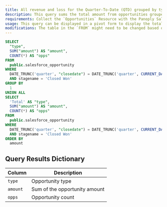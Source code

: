 ```yaml
---
title: All revenue and loss for the Quarter-To-Date (QTD) grouped by type of opportunity.
description: This query sums the total amount from opportunities grouped by type. A total is displayed at the bottom
requirements: Collect the `Opportunities` Resource with the Panoply Salesforce data source.
usage: This query can be displayed in a pivot form to display the total amount per opportunity type.
modifications: The table in the `FROM` might need to be changed based on Schema and Destination settings in the data source. The Date Range Filter using the `closedate` in the `WHERE` clause can be changed. Everything below the UNION ALL clause can also be removed if you prefer to not have the total at the bottom.
---
```


```sql
SELECT
  "type",
  SUM("amount") AS "amount",
  COUNT(*) AS "opps"
FROM
  public.salesforce_opportunity
WHERE
  DATE_TRUNC('quarter', "closedate") = DATE_TRUNC('quarter', CURRENT_DATE)
  AND stagename = 'Closed Won'
GROUP BY
  1
UNION ALL
SELECT
  'Total' AS "type",
  SUM("amount") AS "amount",
  COUNT(*) AS "opps"
FROM
  public.salesforce_opportunity
WHERE
  DATE_TRUNC('quarter', "closedate") = DATE_TRUNC('quarter', CURRENT_DATE)
  AND stagename = 'Closed Won'
ORDER BY
  amount
```

## Query Results Dictionary
| Column | Description |
|--- | --- |
| `type` | Opportunity type |
| `amount` | Sum of the opportunity amount |
| `opps` | Opportunity count |

